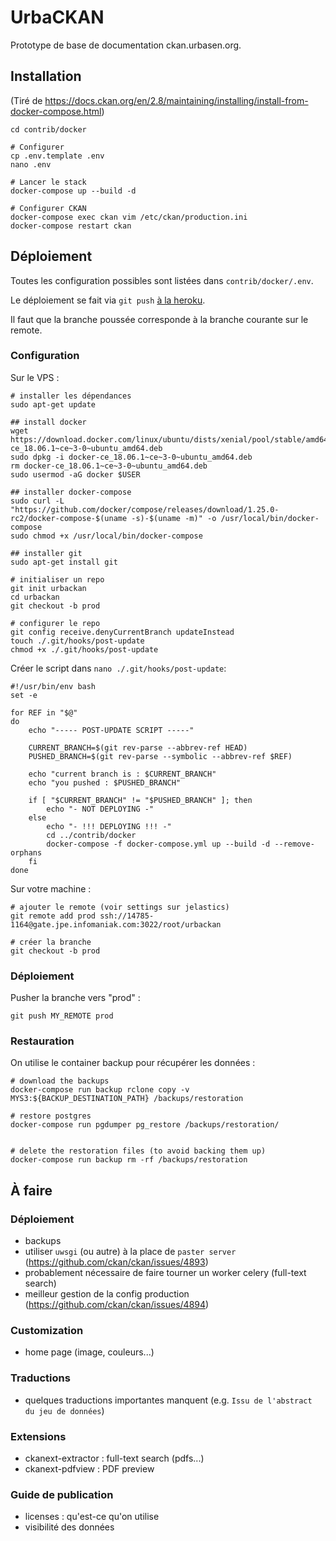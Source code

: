 # UrbaCKAN

Prototype de base de documentation ckan.urbasen.org.

## Installation

(Tiré de https://docs.ckan.org/en/2.8/maintaining/installing/install-from-docker-compose.html)

```
cd contrib/docker

# Configurer
cp .env.template .env
nano .env

# Lancer le stack
docker-compose up --build -d

# Configurer CKAN
docker-compose exec ckan vim /etc/ckan/production.ini
docker-compose restart ckan
```

## Déploiement

Toutes les configuration possibles sont listées dans `contrib/docker/.env`.

Le déploiement se fait via `git push` [à la heroku](https://tridnguyen.com/articles/simple-heroku-like-workflow-with-git-and-docker-compose/).

Il faut que la branche poussée corresponde à la branche courante sur le remote.


### Configuration

Sur le VPS :

```
# installer les dépendances
sudo apt-get update

## install docker
wget https://download.docker.com/linux/ubuntu/dists/xenial/pool/stable/amd64/docker-ce_18.06.1~ce~3-0~ubuntu_amd64.deb
sudo dpkg -i docker-ce_18.06.1~ce~3-0~ubuntu_amd64.deb
rm docker-ce_18.06.1~ce~3-0~ubuntu_amd64.deb
sudo usermod -aG docker $USER

## installer docker-compose
sudo curl -L "https://github.com/docker/compose/releases/download/1.25.0-rc2/docker-compose-$(uname -s)-$(uname -m)" -o /usr/local/bin/docker-compose
sudo chmod +x /usr/local/bin/docker-compose

## installer git
sudo apt-get install git

# initialiser un repo
git init urbackan
cd urbackan
git checkout -b prod

# configurer le repo
git config receive.denyCurrentBranch updateInstead
touch ./.git/hooks/post-update
chmod +x ./.git/hooks/post-update
```

Créer le script dans `nano ./.git/hooks/post-update`:
```
#!/usr/bin/env bash
set -e

for REF in "$@"
do
    echo "----- POST-UPDATE SCRIPT -----"

    CURRENT_BRANCH=$(git rev-parse --abbrev-ref HEAD)
    PUSHED_BRANCH=$(git rev-parse --symbolic --abbrev-ref $REF)

    echo "current branch is : $CURRENT_BRANCH"
    echo "you pushed : $PUSHED_BRANCH"

    if [ "$CURRENT_BRANCH" != "$PUSHED_BRANCH" ]; then
        echo "- NOT DEPLOYING -"
    else
        echo "- !!! DEPLOYING !!! -"
        cd ../contrib/docker
        docker-compose -f docker-compose.yml up --build -d --remove-orphans
    fi
done
```

Sur votre machine :
```
# ajouter le remote (voir settings sur jelastics)
git remote add prod ssh://14785-1164@gate.jpe.infomaniak.com:3022/root/urbackan

# créer la branche
git checkout -b prod
```

### Déploiement

Pusher la branche vers "prod" :
```
git push MY_REMOTE prod
```

### Restauration

On utilise le container backup pour récupérer les données :

```
# download the backups
docker-compose run backup rclone copy -v MYS3:${BACKUP_DESTINATION_PATH} /backups/restoration

# restore postgres
docker-compose run pgdumper pg_restore /backups/restoration/


# delete the restoration files (to avoid backing them up)
docker-compose run backup rm -rf /backups/restoration
```

## À faire

### Déploiement

- backups
- utiliser `uwsgi` (ou autre) à la place de `paster server` (https://github.com/ckan/ckan/issues/4893)
- probablement nécessaire de faire tourner un worker celery (full-text search)
- meilleur gestion de la config production (https://github.com/ckan/ckan/issues/4894)

### Customization

- home page (image, couleurs...)

### Traductions

- quelques traductions importantes manquent (e.g. `Issu de l'abstract du jeu de données`)

### Extensions

- ckanext-extractor : full-text search (pdfs...)
- ckanext-pdfview : PDF preview

### Guide de publication

- licenses : qu'est-ce qu'on utilise
- visibilité des données
